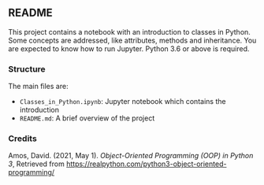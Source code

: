 ## README

This project contains a notebook with an introduction to classes in Python. Some concepts are addressed, like attributes, methods and inheritance. You are expected to know how to run Jupyter. Python 3.6 or above is required.

### Structure

The main files are:
- `Classes_in_Python.ipynb`: Jupyter notebook which contains the introduction
- `README.md`: A brief overview of the project

### Credits

Amos, David. (2021, May 1). *Object-Oriented Programming (OOP) in Python 3*, Retrieved from https://realpython.com/python3-object-oriented-programming/